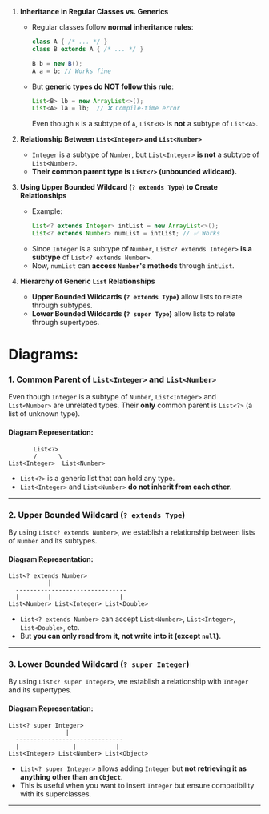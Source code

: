 1. **Inheritance in Regular Classes vs. Generics**  
   - Regular classes follow **normal inheritance rules**:  
     ```java
     class A { /* ... */ }
     class B extends A { /* ... */ }

     B b = new B();
     A a = b; // Works fine
     ```
   - But **generic types do NOT follow this rule**:  
     ```java
     List<B> lb = new ArrayList<>();
     List<A> la = lb;  // ❌ Compile-time error
     ```
     Even though `B` is a subtype of `A`, `List<B>` is **not** a subtype of `List<A>`.  

2. **Relationship Between `List<Integer>` and `List<Number>`**  
   - `Integer` is a subtype of `Number`, but `List<Integer>` **is not** a subtype of `List<Number>`.  
   - **Their common parent type is `List<?>` (unbounded wildcard).**  

3. **Using Upper Bounded Wildcard (`? extends Type`) to Create Relationships**  
   - Example:  
     ```java
     List<? extends Integer> intList = new ArrayList<>();
     List<? extends Number> numList = intList; // ✅ Works
     ```
   - Since `Integer` is a subtype of `Number`, `List<? extends Integer>` **is a subtype** of `List<? extends Number>`.  
   - Now, `numList` can **access `Number`'s methods** through `intList`.  

4. **Hierarchy of Generic `List` Relationships**  
   - **Upper Bounded Wildcards (`? extends Type`)** allow lists to relate through subtypes.  
   - **Lower Bounded Wildcards (`? super Type`)** allow lists to relate through supertypes.
  

# Diagrams:


### **1. Common Parent of `List<Integer>` and `List<Number>`**
Even though `Integer` is a subtype of `Number`, `List<Integer>` and `List<Number>` are unrelated types. Their **only** common parent is `List<?>` (a list of unknown type).  

#### **Diagram Representation:**  
```
       List<?>
       /      \
List<Integer>  List<Number>
```
- `List<?>` is a generic list that can hold any type.  
- `List<Integer>` and `List<Number>` **do not inherit from each other**.

---

### **2. Upper Bounded Wildcard (`? extends Type`)**
By using `List<? extends Number>`, we establish a relationship between lists of `Number` and its subtypes.

#### **Diagram Representation:**  
```
List<? extends Number>
           |
  -------------------------------
  |        |                   |
List<Number> List<Integer> List<Double>
```
- `List<? extends Number>` can accept `List<Number>`, `List<Integer>`, `List<Double>`, etc.
- But **you can only read from it, not write into it (except `null`)**.

---

### **3. Lower Bounded Wildcard (`? super Integer`)**
By using `List<? super Integer>`, we establish a relationship with `Integer` and its supertypes.

#### **Diagram Representation:**  
```
List<? super Integer>
                |
  ------------------------------
  |               |           |
List<Integer> List<Number> List<Object>
```
- `List<? super Integer>` allows adding `Integer` but **not retrieving it as anything other than an `Object`**.
- This is useful when you want to insert `Integer` but ensure compatibility with its superclasses.

---


